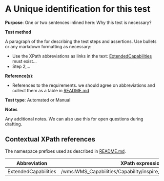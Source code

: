 # A Unique identification for this test

**Purpose**: One or two sentences inlined here: Why this test is necessary?

**Test method**

A paragraph of the for describing the test steps and assertions. Use bullets or any markdown formatting as necessary:

* Use the XPath abbreviations as links in the text: [ExtendedCapabilities](#extendedCapabilities) must exist...
* Step 2,...

**Reference(s)**: 

* References to the requirements. we should agree on abbreviations and collect them as a table in [README.md](http://inspire.ec.europa.eu/id/ats/download-wcs/1.0/wcs-core/README)

**Test type**: Automated or Manual

**Notes**

Any additional notes. We can also use this for open questions during drafting.

## Contextual XPath references

The namespace prefixes used as described in [README.md](http://inspire.ec.europa.eu/id/ats/download-wcs/1.0/wcs-core/README#namespaces).

Abbreviation                                               |  XPath expression
---------------------------------------------------------- | -------------------------------------------------------------------------
ExtendedCapabilities <a name="extendedCapabilities"></a>   | /wms:WMS_Capabilities/Capability/inspire_vs:ExtendedCapabilities[1]
